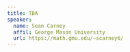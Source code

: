 ```yaml
---
title: TBA
speaker: 
  name: Sean Carney
  affil: George Mason University
  url: https://math.gmu.edu/~scarney6/
---
```


